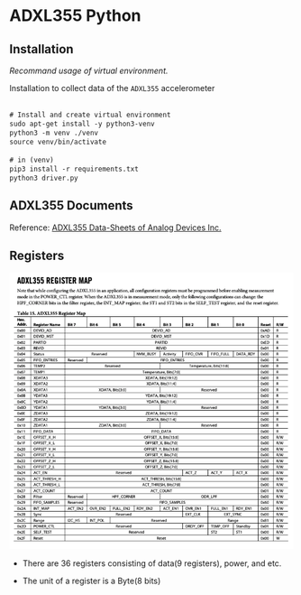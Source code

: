 # ADXL355 Python
## Installation

*Recommand usage of virtual environment.*

Installation to collect data of the `ADXL355` accelerometer

```

# Install and create virtual environment
sudo apt-get install -y python3-venv
python3 -m venv ./venv
source venv/bin/activate

# in (venv)
pip3 install -r requirements.txt
python3 driver.py
```

## ADXL355 Documents

Reference: [ADXL355 Data-Sheets of Analog Devices Inc.](https://www.analog.com/media/en/technical-documentation/data-sheets/adxl354_adxl355.pdf)

## Registers

![REGISTER_INFO](./img/adxl355_registers_info.png)

- There are 36 registers consisting of data(9 registers), power, and etc.
* The unit of a register is a Byte(8 bits)